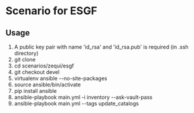 # Scenario for ESGF

## Usage

1. A public key pair with name 'id_rsa' and 'id_rsa.pub' is required (in .ssh directory)
1. git clone
2. cd scenarios/zequi/esgf
3. git checkout devel
3. virtualenv ansible --no-site-packages
4. source ansible/bin/activate
5. pip install ansible
7. ansible-playbook main.yml -i inventory --ask-vault-pass
11. ansible-playbook main.yml --tags update_catalogs
